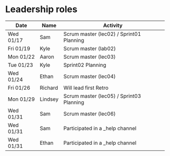 # Leadership roles

| Date      | Name              | Activity                                               |
|-----------|-------------------|--------------------------------------------------------|
| Wed 01/17 | Sam               | Scrum master (lec02) / Sprint01 Planning               | 
| Fri 01/19 | Kyle              | Scrum master (lab02)                                   | 
| Mon 01/22 | Aaron             | Scrum master (lec03)                                   | 
| Tue 01/23 | Kyle              | Sprint02 Planning                                      | 
| Wed 01/24 | Ethan             | Scrum master (lec04)                                   |
| Fri 01/26 | Richard           | Will lead first Retro                                  | 
| Mon 01/29 | Lindsey           | Scrum master (lec05) / Sprint03 Planning               |
| Wed 01/31 | Sam               | Scrum master (lec06)                                   |
| Wed 01/31 | Sam               | Participated in a _help channel                        |
| Wed 01/31 | Ethan             | Participated in a _help channel                        |
